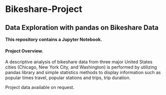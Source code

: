 # Bikeshare-Project
## Data Exploration with pandas on Bikeshare Data
<b> This repository contains a Jupyter Notebook. </b>

#### <b> Project Overview. </b>
A descriptive analysis of bikeshare data from three major United States cities (Chicago, New York City, and Washington) is performed by utilizing pandas library and simple statistics methods to display information such as popular times travel, popular stations and trips, trip duration.

Project data available on request.

